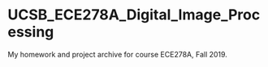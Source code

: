 # UCSB_ECE278A_Digital_Image_Processing
My homework and project archive for course ECE278A, Fall 2019.
